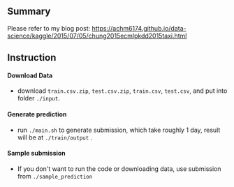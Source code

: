 ## Summary
Please refer to my blog post:
https://achm6174.github.io/data-science/kaggle/2015/07/05/chung2015ecmlpkdd2015taxi.html

## Instruction
#### Download Data
* download `train.csv.zip`, `test.csv.zip`, `train.csv`, `test.csv`, and put into folder `./input`.

#### Generate prediction
* run `./main.sh` to generate submission, which take roughly 1 day, result will be at `./train/output` .

#### Sample submission
* If you don't want to run the code or downloading data, use submission from `./sample_prediction`
